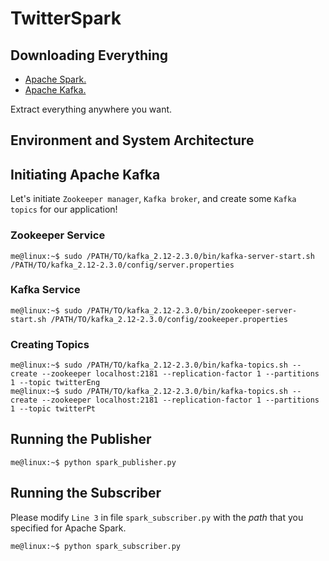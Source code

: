 # TwitterSpark

## Downloading Everything

 - [Apache Spark.](https://www.apache.org/dyn/closer.lua/spark/spark-2.4.3/spark-2.4.3-bin-hadoop2.7.tgz)
 - [Apache Kafka.](https://www.apache.org/dyn/closer.cgi?path=/kafka/2.3.0/kafka_2.12-2.3.0.tgz)

Extract everything anywhere you want.

## Environment and System Architecture


## Initiating Apache Kafka

Let's initiate `Zookeeper manager`, `Kafka broker`, and create some `Kafka topics` for our application!

### Zookeeper Service

```console
me@linux:~$ sudo /PATH/TO/kafka_2.12-2.3.0/bin/kafka-server-start.sh /PATH/TO/kafka_2.12-2.3.0/config/server.properties
```

### Kafka Service

```console
me@linux:~$ sudo /PATH/TO/kafka_2.12-2.3.0/bin/zookeeper-server-start.sh /PATH/TO/kafka_2.12-2.3.0/config/zookeeper.properties
```

### Creating Topics

```console
me@linux:~$ sudo /PATH/TO/kafka_2.12-2.3.0/bin/kafka-topics.sh --create --zookeeper localhost:2181 --replication-factor 1 --partitions 1 --topic twitterEng
me@linux:~$ sudo /PATH/TO/kafka_2.12-2.3.0/bin/kafka-topics.sh --create --zookeeper localhost:2181 --replication-factor 1 --partitions 1 --topic twitterPt
```

## Running the Publisher

```console
me@linux:~$ python spark_publisher.py
```

## Running the Subscriber

Please modify `Line 3` in file `spark_subscriber.py` with the *path* that you specified for Apache Spark.

```console
me@linux:~$ python spark_subscriber.py
```

